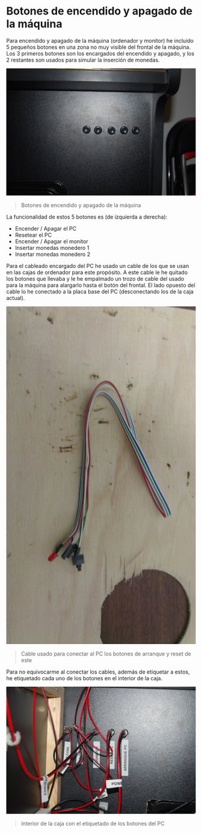 # Botones de encendido y apagado de la máquina

Para encendido y apagado de la máquina (ordenador y monitor) he incluido 5 pequeños botones en una zona no muy visible del frontal de la máquina.
Los 3 primeros botones son los encargados del encendido y apagado, y los 2 restantes son usados para simular la inserción de monedas.

![Mueble_19](../imagenes/Mueble_19.jpg "Botones de encendido y apagado de la máquina")
> Botones de encendido y apagado de la máquina

La funcionalidad de estos 5 botones es (de izquierda a derecha):
* Encender / Apagar el PC
* Resetear el PC
* Encender / Apagar el monitor
* Insertar monedas monedero 1
* Insertar monedas monedero 2

Para el cableado encargado del PC he usado un cable de los que se usan en las cajas de ordenador para este propósito. A este cable le he quitado los botones que llevaba y le he empalmado un trozo de cable del usado para la máquina para alargarlo hasta el botón del frontal. El lado opuesto del cable lo he conectado a la placa base del PC (desconectando los de la caja actual).

![Mueble_20](../imagenes/Mueble_20.jpg "Cable usado para conectar al PC los botones de arranque y reset de este")
> Cable usado para conectar al PC los botones de arranque y reset de este

Para no equivocarme al conectar los cables, además de etiquetar a estos, he etiquetado cada uno de los botones en el interior de la caja.

![Mueble_21](../imagenes/Mueble_21.jpg "Interior de la caja con el etiquetado de los botones del PC")
> Interior de la caja con el etiquetado de los botones del PC
